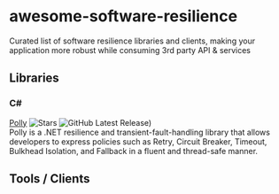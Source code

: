 # awesome-software-resilience
Curated list of software resilience libraries and clients, making your application more robust while consuming 3rd party API &amp; services

## Libraries

### C#
[Polly](https://github.com/App-vNext/Polly) ![Stars](https://img.shields.io/github/stars/App-vNext/Polly) ![GitHub Latest Release)](https://img.shields.io/github/v/release/App-vNext/Polly?logo=github) <br>
Polly is a .NET resilience and transient-fault-handling library that allows developers to express policies such as Retry, Circuit Breaker, Timeout, Bulkhead Isolation, and Fallback in a fluent and thread-safe manner.

## Tools / Clients

